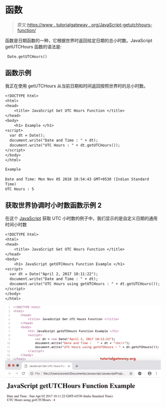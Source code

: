 # 函数

> 原文:[https://www . tutorialgateway . org/JavaScript-getutchhours-function/](https://www.tutorialgateway.org/javascript-getutchours-function/)

函数是日期函数的一种，它根据世界时返回给定日期的总小时数。JavaScript getUTCHours 函数的语法是:

```
 Date.getUTCHours()
```

## 函数示例

我正在使用 getUTCHours 从当前日期和时间返回按照世界时的总小时数。

```
<!DOCTYPE html>
<html>
<head>
    <title> JavaScript Get UTC Hours Function </title>
</head>
<body>
    <h1> Example </h1>
<script>
  var dt = Date();  
  document.write("Date and Time : " + dt);
  document.write("UTC Hours : " + dt.getUTCHours());
</script>
</body>
</html>
```

```
Example

Date and Time: Mon Nov 05 2018 10:54:43 GMT+0530 (Indian Standard Time)
UTC Hours : 5
```

## 获取世界协调时小时数函数示例 2

在这个 [JavaScript](https://www.tutorialgateway.org/javascript/) 获取 UTC 小时数的例子中，我们显示的是自定义日期的通用时间小时数

```
<!DOCTYPE html>
<html>
<head>
    <title> JavaScript Get UTC Hours Function </title>
</head>
<body>
    <h1> JavaScript getUTCHours Function Example </h1>
<script>
  var dt = Date("April 2, 2017 10:11:22");
  document.write("Date and Time : " + dt);
  document.write("UTC Hours using getUTCHours : " + dt.getUTCHours());
</script>
</body>
</html>
```

![JavaScript getUTCHours Function 2](img/5e4d7a21717509557153498e204f97c6.png)